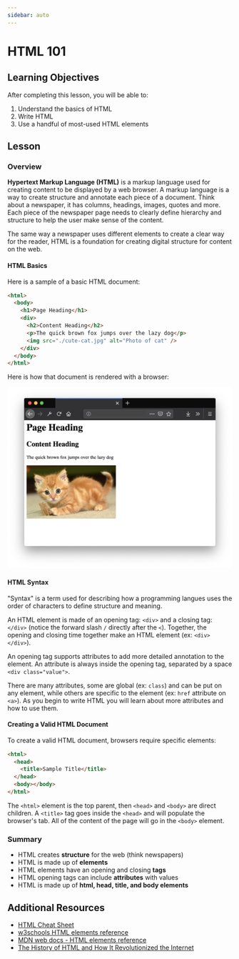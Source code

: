 ```yaml
---
sidebar: auto
---
```


# HTML 101

## Learning Objectives

After completing this lesson, you will be able to:

1. Understand the basics of HTML
2. Write HTML
3. Use a handful of most-used HTML elements

## Lesson

### Overview

**Hypertext Markup Language (HTML)** is a markup language used for creating content to be displayed by a web browser. A markup language is a way to create structure and annotate each piece of a document. Think about a newspaper, it has columns, headings, images, quotes and more. Each piece of the newspaper page needs to clearly define hierarchy and structure to help the user make sense of the content.

The same way a newspaper uses different elements to create a clear way for the reader, HTML is a foundation for creating digital structure for content on the web.

#### HTML Basics

Here is a sample of a basic HTML document:

```html
<html>
  <body>
    <h1>Page Heading</h1>
    <div>
      <h2>Content Heading</h2>
      <p>The quick brown fox jumps over the lazy dog</p>
      <img src="./cute-cat.jpg" alt="Photo of cat" />
    </div>
  </body>
</html>
```

Here is how that document is rendered with a browser:

![html preview](./html-sample-preview.png)

#### HTML Syntax

"Syntax" is a term used for describing how a programming langues uses the order of characters to define structure and meaning.

An HTML element is made of an opening tag: `<div>` and a closing tag: `</div>` (notice the forward slash `/` directly after the `<`). Together, the opening and closing time together make an HTML element (ex: `<div></div>`).

An opening tag supports attributes to add more detailed annotation to the element. An attribute is always inside the opening tag, separated by a space `<div class="value">`.

There are many attributes, some are global (ex: `class`) and can be put on any element, while others are specific to the element (ex: `href` attribute on `<a>`). As you begin to write HTML you will learn about more attributes and how to use them.

#### Creating a Valid HTML Document

To create a valid HTML document, browsers require specific elements:

```html
<html>
  <head>
    <title>Sample Title</title>
  </head>
  <body></body>
</html>
```

The `<html>` element is the top parent, then `<head>` and `<body>` are direct children. A `<title>` tag goes inside the `<head>` and will populate the browser's tab. All of the content of the page will go in the `<body>` element.

### Summary

- HTML creates **structure** for the web (think newspapers)
- HTML is made up of **elements**
- HTML elements have an opening and closing **tags**
- HTML opening tags can include **attributes** with values
- HTML is made up of **html, head, title, and body elements**

<!--
## Training Exercises

### Small

#### 1. HTML Exercises

This is a collection of HTML snippets to practice. Read the content and recreate the HTML structure described.

1. Headings

<div style="background-color: #eeeeee; padding: 20px;">
  <h1>You can write your thoughts here</h1>
  <h2>Or rant about whatever grinds your gears</h2>
  <h3>Like that Jeremy guy, for example</h3>
  <h4>I mean, like what is his deal?</h4>
  <h5>Why does he drink so much Coke Zero? Weird...</h5>
</div>

2. Nesting Tags

<div style="background-color: #eeeeee; padding: 20px;">
  <div>This exercise is about nesting div tags</div>
  <div>
    This div contains this text and the div tag below.
    <div>
      Hi, I'm the div tag that was mentioned in my parent div! I contain this text and two other children divs
      <div>
        Hi! Our parent was just talking about us. Please make sure you indent this example appropriately.
        <div>Hi! Our parent was just talking about us. Please make sure you indent this example appropriately.</div>
      </div>
    </div>
  </div>
</div>

3. Lists

<div style="background-color: #eeeeee; padding: 20px;">
  <p>This exercise is about making lists</p>

  <p>Here's what I like about lists:</p>
  <ul>
    <li>They're useful for displaying lists of stuff</li>
    <li>That's about it</li>
    <li>I'm gunna put another list item here because doing things in threes is cool</li>
  </ul>

  <p>When you make a list, do it in this order:</p>

  <ol>
    <li>Decide if it's an ordered list or not</li>
    <li>If it's not an ordered list, use the ul tag, otherwise use the ol tag</li>
    <ul>
      <li>Use li tags nested in the list for your list items</li>
      <ol>
        <li>Curveball! You can nest lists inside each other</li>
      </ol>
    </ul>
    <li>You've got this, I believe in you!</li>
  </ol>
</div>

4. Lines

<div style="background-color: #eeeeee; padding: 20px;">
  <h3>Lines. So many lines.</h3>
  <hr style="border: 1px solid black; margin: 0 0 1px;">
  <br>
  <hr style="border: 1px solid black; margin: 0 0 1px;">
  <hr style="border: 1px solid black; margin: 0 0 1px;">
  <br>
  <hr style="border: 1px solid black; margin: 0 0 1px;">
  <hr style="border: 1px solid black; margin: 0 0 1px;">
  <hr style="border: 1px solid black; margin: 0 0 1px;">
  <br>
  <hr style="border: 1px solid black; margin: 0 0 1px;">
  <hr style="border: 1px solid black; margin: 0 0 1px;">
  <hr style="border: 1px solid black; margin: 0 0 1px;">
  <hr style="border: 1px solid black; margin: 0 0 1px;">
  <br>
  <hr style="border: 1px solid black; margin: 0 0 1px;">
  <hr style="border: 1px solid black; margin: 0 0 1px;">
  <hr style="border: 1px solid black; margin: 0 0 1px;">
  <br>
  <hr style="border: 1px solid black; margin: 0 0 1px;">
  <hr style="border: 1px solid black; margin: 0 0 1px;">
  <br>
  <hr style="border: 1px solid black; margin: 0 0 1px;">
  <br>
  <small>I'm sorry...</small>
</div>

5. Styling Text

<div style="background-color: #eeeeee; padding: 20px;">
  <p>Here's a couple ways you can express yourself</p>
  <ul>
    <li>If you want to sound normal, just use a regular li tag here</li>
    <li><em>If you want to sound interesting, try the italics tag</em></li>
    <li><strong>If you want to sound annoying, try the bold tag</strong></li>
  </ul>
  <p>You did it! You should be proud of yourself</p>
  <p><strong><em>yOu DiD iT! yOu ShOuLd Be PrOuD oF yOuRsElF</em></strong></p>
</div>

6. Images

<div style="background-color: #eeeeee; padding: 20px;">
  <p>For this exercise:</p>
  <p>I want you to Google image search your full name and place the first result here:</p>
  <img src="./html-example-person.png" alt="photo of man" width="200px">
  <p>Use the "width" attribute to make the image 200 pixels wide</p>
</div>

7. Links

<div style="background-color: #eeeeee; padding: 20px;">
  <p>This exercise is simple</p>
  <p>Just link to any website on the internet and make the link text "Click me"</p>
  <a href="https://google.com">Click Me</a>
</div>

8. Linking Images

<div style="background-color: #eeeeee; padding: 20px;">
  <p>This is the last exercise</p>
  <p>Take the image from example 7 and turn it into a link that takes you to the webpage from example 8!</p>
  <a href="https://google.com">
    <img src="./html-example-person.png" alt="photo of man" width="200px">
  </a>
</div>

### Medium

#### Sample Document

Now it's time to create your first valid HTML document. Make sure to include the following:

- Name the file `sample.html`
- Add all of the proper HTML elements to create a valid document
- Add headings, paragraphs and images to the body of the document
- Go to the [w3 Schools's HTML Element Reference page](https://www.w3schools.com/html/html_elements.asp) and pick one or two elements you haven't used yet and put it in the page
- Group your sample content inside `<div>` elements into some clear structure

Open your HTML with your web browser and look at your results!

### Large

Since this is a basic lesson there is no large HTML exercise at this time. There will be more opportunities to grow your HTML skills in the upcoming lessons.

## Interview Questions

### Fundamentals

- What is HTML?
- Are all HTML elements made of opening and closing tags?
- How many heading tags are there in HTML?
- What's the difference between a button and anchor tag?
- How do you display the copywrite character in HTML?
- What is an empty element?
- What is something new added in HTML5?
- What are the advantages/disadvantages to using `<meta name="viewport" content="width=device-width, initial-scale=1">`

### Bugfix

None available at this time.

### Conceptual

None available at this time.

### Architect

None available at this time.

[Additional Questions](https://www.javatpoint.com/html-interview-questions) -->

## Additional Resources

- [HTML Cheat Sheet](https://hostingreviewbox.com/wp-content/uploads/2016/02/html5-cheat-sheet-1.png)
- [w3schools HTML elements reference](https://www.w3schools.com/html/html_elements.asp)
- [MDN web docs - HTML elements reference](https://developer.mozilla.org/en-US/docs/Web/HTML/Element)
- [The History of HTML and How It Revolutionized the Internet](https://www.thoughtco.com/history-of-html-1991418)

